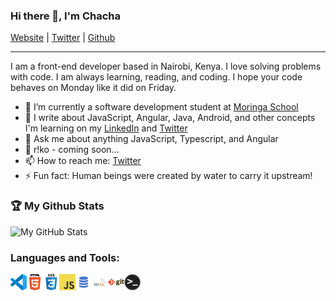 ### Hi there 👋, I'm Chacha

[Website](https://www.rikonnect.co.ke) |
[Twitter](https://www.twitter.com/chachaups) |
[Github](https://www.github.com/chacha-john)

---

I am a front-end developer based in Nairobi, Kenya. I love solving problems with code. I am always learning, reading, and coding. I hope your code behaves on Monday like it did on Friday.

- 🌱 I’m currently a software development student at [Moringa School](https://www.moringaschool.co.ke)
- 📝 I write about JavaScript, Angular, Java, Android, and other concepts I'm learning on my [LinkedIn](https://www.linkedin.com/in/chachaup) and [Twitter](https://twitter.com/chachaups)
- 💬 Ask me about anything JavaScript, Typescript, and Angular
- 👯 r!ko - coming soon...
- 📫 How to reach me: [Twitter](https://twitter.com/chachaups)
- ⚡ Fun fact: Human beings were created by water to carry it upstream!

### :trophy: My Github Stats

![My GitHub Stats](https://github-readme-streak-stats.herokuapp.com/?user=chacha-john&)
<!-- (https://readme-stats-cfgj2cxdy.vercel.app/api?username=chacha-john&count_private=true&show_icons=true&theme=cobalt) -->

### Languages and Tools:

<img align="left" alt="Visual Studio Code" width="26px" src="https://raw.githubusercontent.com/github/explore/80688e429a7d4ef2fca1e82350fe8e3517d3494d/topics/visual-studio-code/visual-studio-code.png" />
<img align="left" alt="HTML5" width="26px" src="https://raw.githubusercontent.com/github/explore/80688e429a7d4ef2fca1e82350fe8e3517d3494d/topics/html/html.png" />
<img align="left" alt="CSS3" width="26px" src="https://raw.githubusercontent.com/github/explore/80688e429a7d4ef2fca1e82350fe8e3517d3494d/topics/css/css.png" />
<img align="left" alt="JavaScript" width="26px" src="https://raw.githubusercontent.com/github/explore/80688e429a7d4ef2fca1e82350fe8e3517d3494d/topics/javascript/javascript.png" />
<img align="left" alt="SQL" width="26px" src="https://raw.githubusercontent.com/github/explore/80688e429a7d4ef2fca1e82350fe8e3517d3494d/topics/sql/sql.png" />
<img align="left" alt="MySQL" width="26px" src="https://raw.githubusercontent.com/github/explore/80688e429a7d4ef2fca1e82350fe8e3517d3494d/topics/mysql/mysql.png" />
<img align="left" alt="Git" width="26px" src="https://raw.githubusercontent.com/github/explore/80688e429a7d4ef2fca1e82350fe8e3517d3494d/topics/git/git.png" />
<img align="left" alt="Terminal" width="26px" src="https://raw.githubusercontent.com/github/explore/80688e429a7d4ef2fca1e82350fe8e3517d3494d/topics/terminal/terminal.png" />
